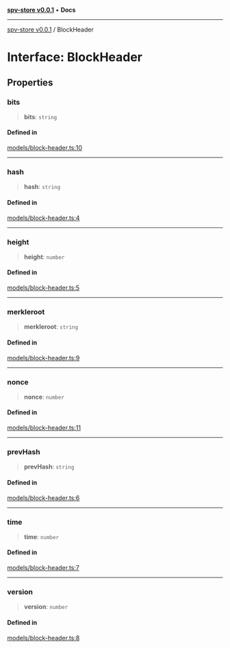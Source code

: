 [**spv-store v0.0.1**](../README.md) • **Docs**

***

[spv-store v0.0.1](../globals.md) / BlockHeader

# Interface: BlockHeader

## Properties

### bits

> **bits**: `string`

#### Defined in

[models/block-header.ts:10](https://github.com/shruggr/ts-casemod-spv/blob/e58946f83152e9deb265157899c0af08eff6c009/src/models/block-header.ts#L10)

***

### hash

> **hash**: `string`

#### Defined in

[models/block-header.ts:4](https://github.com/shruggr/ts-casemod-spv/blob/e58946f83152e9deb265157899c0af08eff6c009/src/models/block-header.ts#L4)

***

### height

> **height**: `number`

#### Defined in

[models/block-header.ts:5](https://github.com/shruggr/ts-casemod-spv/blob/e58946f83152e9deb265157899c0af08eff6c009/src/models/block-header.ts#L5)

***

### merkleroot

> **merkleroot**: `string`

#### Defined in

[models/block-header.ts:9](https://github.com/shruggr/ts-casemod-spv/blob/e58946f83152e9deb265157899c0af08eff6c009/src/models/block-header.ts#L9)

***

### nonce

> **nonce**: `number`

#### Defined in

[models/block-header.ts:11](https://github.com/shruggr/ts-casemod-spv/blob/e58946f83152e9deb265157899c0af08eff6c009/src/models/block-header.ts#L11)

***

### prevHash

> **prevHash**: `string`

#### Defined in

[models/block-header.ts:6](https://github.com/shruggr/ts-casemod-spv/blob/e58946f83152e9deb265157899c0af08eff6c009/src/models/block-header.ts#L6)

***

### time

> **time**: `number`

#### Defined in

[models/block-header.ts:7](https://github.com/shruggr/ts-casemod-spv/blob/e58946f83152e9deb265157899c0af08eff6c009/src/models/block-header.ts#L7)

***

### version

> **version**: `number`

#### Defined in

[models/block-header.ts:8](https://github.com/shruggr/ts-casemod-spv/blob/e58946f83152e9deb265157899c0af08eff6c009/src/models/block-header.ts#L8)
